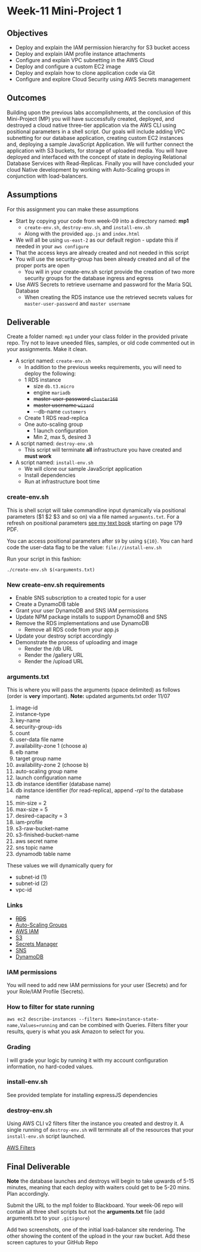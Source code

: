 # Week-11 Mini-Project 1

## Objectives

* Deploy and explain the IAM permission hierarchy for S3 bucket access
* Deploy and explain IAM profile instance attachments
* Configure and explain VPC subnetting in the AWS Cloud
* Deploy and configure a custom EC2 image
* Deploy and explain how to clone application code via Git
* Configure and explore Cloud Security using AWS Secrets management

## Outcomes

Building upon the previous labs accomplishments, at the conclusion of this Mini-Project (MP) you will have successfully created, deployed, and destroyed a cloud native three-tier application via the AWS CLI using positional parameters in a shell script. Our goals will include adding VPC subnetting for our database application, creating custom EC2 instances and, deploying a sample JavaScript Application.  We will further connect the application with S3 buckets, for storage of uploaded media. You will have deployed and interfaced with the concept of state in deploying Relational Database Services with Read-Replicas. Finally you will have concluded your cloud Native development by working with Auto-Scaling groups in conjunction with load-balancers.

## Assumptions

For this assignment you can make these assumptions

* Start by copying your code from week-09 into a directory named: **mp1**
  * `create-env.sh`, `destroy-env.sh`, and `install-env.sh`
  * Along with the provided `app.js` and `index.html`
* We will all be using `us-east-2` as our default region - update this if needed in your `aws configure`
* That the access keys are already created and not needed in this script
* You will use the security-group has been already created and all of the proper ports are open
  * You will in your create-env.sh script provide the creation of two more security groups for the database ingress and egress
* Use AWS Secrets to retrieve username and password for the Maria SQL Database
  * When creating the RDS instance use the retrieved secrets values for `master-user-password` and `master username`

## Deliverable

Create a folder named: `mp1` under your class folder in the provided private repo.  Try not to leave uneeded files, samples, or old code commented out in your assignments. Make it clean.

* A script named: `create-env.sh`
  * In addition to the previous weeks requirements, you will need to deploy the following:
  * 1 RDS instance
    * size `db.t3.micro`
    * engine `mariadb`
    * ~~master-user-password `cluster168`~~
    * ~~master username `wizard`~~
    * --db-name `customers`
  * Create 1 RDS read-replica
  * One auto-scaling group
    * 1 launch configuration
    * Min 2, max 5, desired 3
* A script named: `destroy-env.sh`
  * This script will terminate **all** infrastructure you have created and **must work**
* A script named: `install-env.sh`
  * We will clone our sample JavaScript application
  * Install dependencies
  * Run at infrastructure boot time

### create-env.sh

This is shell script will take commandline input dynamically via positional parameters ($1 $2 $3 and so on) via a file named `arguments.txt`. For a refresh on positional parameters [see my text book](https://github.com/jhajek/Linux-text-book-part-1/releases/tag/2021-09-29 "Link to Linux Textbook") starting on page 179 PDF.

You can access positional parameters after `$9` by using `${10}`. You can hard code the user-data flag to be the value: `file://install-env.sh`

Run your script in this fashion:

```./create-env.sh $(<arguments.txt)```

### New create-env.sh requirements

* Enable SNS subscription to a created topic for a user
* Create a DynamoDB table 
* Grant your user DynamoDB and SNS IAM permissions
* Update NPM package installs to support DynamoDB and SNS
* Remove the RDS implementations and use DynamoDB
  * Remove all RDS code from your app.js
* Update your destroy script accordingly
* Demonstrate the process of uploading and image
  * Render the /db URL
  * Render the /gallery URL
  * Render the /upload URL


### arguments.txt

This is where you will pass the arguments (space delimited) as follows (order is **very** important). **Note:** updated arguments.txt order 11/07

1) image-id
1) instance-type
1) key-name
1) security-group-ids
1) count
1) user-data file name
1) availability-zone 1 (choose a)
1) elb name
1) target group name
1) availability-zone 2 (choose b)
1) auto-scaling group name
1) launch configuration name
1) db instance identifier (database name)
1) db instance identifier (for read-replica), append *-rpl* to the database name
1) min-size = 2
1) max-size = 5
1) desired-capacity = 3
1) iam-profile
1) s3-raw-bucket-name
1) s3-finished-bucket-name
1) aws secret name
1) sns topic name
1) dynamodb table name

These values we will dynamically query for

* subnet-id (1)
* subnet-id (2)
* vpc-id

### Links

* ~~[RDS](https://awscli.amazonaws.com/v2/documentation/api/latest/reference/rds/index.html "webpage RDS CLI")~~
* [Auto-Scaling Groups](https://awscli.amazonaws.com/v2/documentation/api/latest/reference/autoscaling/index.html "webpage auto-scaling groups")
* [AWS IAM](https://docs.aws.amazon.com/IAM/latest/UserGuide/introduction.html "webpage for AWS IAM")
* [S3](https://awscli.amazonaws.com/v2/documentation/api/latest/reference/s3/index.html "webpage for S3 aws cli")
 * [Secrets Manager](https://awscli.amazonaws.com/v2/documentation/api/latest/reference/secretsmanager/index.html "documentation for AWS seecrets manager")
* [SNS](https://awscli.amazonaws.com/v2/documentation/api/latest/reference/sns/index.html "webpage for SNS aws cli")
* [DynamoDB](https://awscli.amazonaws.com/v2/documentation/api/latest/reference/dynamodb/index.html "webpage for DynamoDB")

### IAM permissions

You will need to add new IAM permissions for your user (Secrets) and for your Role/IAM Profile (Secrets).

### How to filter for state running

`aws ec2 describe-instances --filters Name=instance-state-name,Values=running` and can be combined with Queries.  Filters filter your results, query is what you ask Amazon to select for you.

### Grading

I will grade your logic by running it with my account configuration information, no hard-coded values.

### install-env.sh

See provided template for installing expressJS dependencies

### destroy-env.sh

Using AWS CLI v2 filters filter the instance you created and destroy it.  A single running of `destroy-env.sh` will terminate all of the resources that your `install-env.sh` script launched.

[AWS Filters](https://docs.aws.amazon.com/cli/latest/userguide/cli-usage-filter.html "URL for AWS Filters")

## Final Deliverable

**Note** the database launches and destroys will begin to take upwards of 5-15 minutes, meaning that each deploy with waiters could get to be 5-20 mins. Plan accordingly.

Submit the URL to the mp1 folder to Blackboard. Your week-06 repo will contain all three shell scripts but not the **arguments.txt** file (add arguments.txt to your `.gitignore`)

Add two screenshots, one of the initial load-balancer site rendering. The other showing the content of the upload in the your raw bucket.  Add these screen captures to your GitHub Repo
